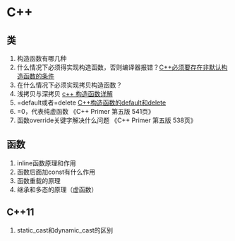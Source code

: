 # C++
## 类
1. 构造函数有哪几种
2. 什么情况下必须得实现构造函数，否则编译器报错？[C++必须要存在非默认构造函数的条件](https://blog.csdn.net/yueyansheng2/article/details/44459313)
3. 在什么情况下必须实现拷贝构造函数？
4. 浅拷贝与深拷贝 [c++ 构造函数详解](https://blog.csdn.net/qq_29339467/article/details/90719951)
5. =default或者=delete [C++构造函数的default和delete](https://www.cnblogs.com/xiangtingshen/p/11005281.html)
6. =0，代表纯虚函数 《C++ Primer 第五版 541页》
7. 函数override关键字解决什么问题 《C++ Primer 第五版 538页》

## 函数
1. inline函数原理和作用
2. 函数后面加const有什么作用
3. 函数重载的原理
4. 继承和多态的原理（虚函数）

## C++11
1. static_cast和dynamic_cast的区别